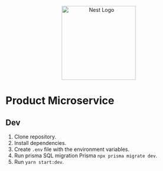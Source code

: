 <p align="center">
  <a href="http://nestjs.com/" target="blank"><img src="https://nestjs.com/img/logo-small.svg" width="200" alt="Nest Logo" /></a>
</p>

# Product Microservice


## Dev

1. Clone repository.
2. Install dependencies.
3. Create `.env` file with the environment variables.
4. Run prisma SQL migration Prisma `npx prisma migrate dev`.
5. Run `yarn start:dev`.